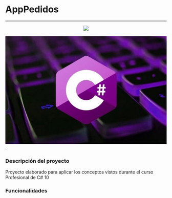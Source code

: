 # AppPedidos
<hr>

<p align="center">
   <img src="http://img.shields.io/static/v1?label=STATUS&message=IN%20PROGRESS&color=RED&style=for-the-badge" #vitrinedev/>
</p>



![image.net](https://github.com/luisjacobpy/06AppPedidos_POO_C-SHARP/blob/main/CSHARP.jpeg).

### Descripción del proyecto
Proyecto elaborado para aplicar los conceptos vistos durante el curso Profesional de C# 10

### Funcionalidades



